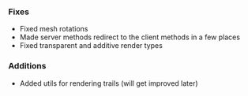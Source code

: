 ### Fixes
- Fixed mesh rotations
- Made server methods redirect to the client methods in a few places
- Fixed transparent and additive render types

### Additions
- Added utils for rendering trails (will get improved later)